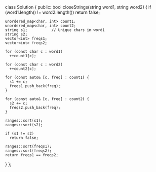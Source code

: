 class Solution {
 public:
  bool closeStrings(string word1, string word2) {
    if (word1.length() != word2.length())
      return false;

    unordered_map<char, int> count1;
    unordered_map<char, int> count2;
    string s1;           // Unique chars in word1
    string s2;           
    vector<int> freqs1;  
    vector<int> freqs2;  

    for (const char c : word1)
      ++count1[c];

    for (const char c : word2)
      ++count2[c];

    for (const auto& [c, freq] : count1) {
      s1 += c;
      freqs1.push_back(freq);
    }

    for (const auto& [c, freq] : count2) {
      s2 += c;
      freqs2.push_back(freq);
    }

    ranges::sort(s1);
    ranges::sort(s2);

    if (s1 != s2)
      return false;

    ranges::sort(freqs1);
    ranges::sort(freqs2);
    return freqs1 == freqs2;
  }
};